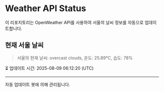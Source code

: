
# Weather API Status

이 리포지토리는 OpenWeather API를 사용하여 서울의 날씨 정보를 자동으로 업데이트합니다.

## 현재 서울 날씨
> 서울의 현재 날씨: overcast clouds, 온도: 25.89°C, 습도: 78%

⏳ 업데이트 시간: 2025-08-09 06:12:20 (UTC)

---
자동 업데이트 봇에 의해 관리됩니다.
